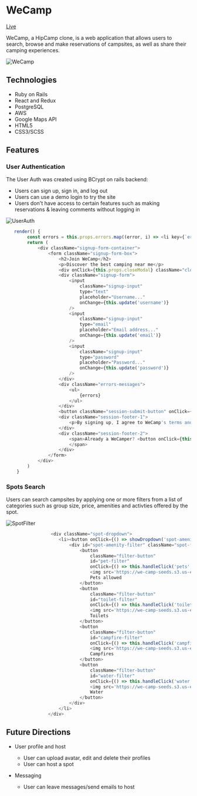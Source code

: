 # WeCamp

[Live](https://we--camp.herokuapp.com/#/)

WeCamp, a HipCamp clone, is a web application that allows users to search, browse and make reservations of campsites, as well as share their camping experiences.

![WeCamp](https://we-camp-seeds.s3.us-east-2.amazonaws.com/wecamp_landing.png)

## Technologies

* Ruby on Rails
* React and Redux
* PostgreSQL
* AWS
* Google Maps API
* HTML5
* CSS3/SCSS

## Features
### User Authentication

The User Auth was created using BCrypt on rails backend:

* Users can sign up, sign in, and log out
* Users can use a demo login to try the site
* Users don't have access to certain features such as making reservations & leaving comments without logging in

![UserAuth](https://we-camp-seeds.s3.us-east-2.amazonaws.com/2.png)

```Javascript
   render() {
        const errors = this.props.errors.map((error, i) => <li key={`error-${i}`}>{error}</li>)
        return (
            <div className="signup-form-container">
                <form className="signup-form-box">
                    <h2>Join WeCamp</h2>
                    <p>Discover the best camping near me</p>
                    <div onClick={this.props.closeModal} className="close-x">&times;</div>
                    <div className="signup-form">
                        <input
                            className="signup-input" 
                            type="text"
                            placeholder="Username..."
                            onChange={this.update('username')}
                        />
                        <input
                            className="signup-input"
                            type="email"
                            placeholder="Email address..."
                            onChange={this.update('email')}
                        />
                        <input
                            className="signup-input"
                            type="password"
                            placeholder="Password..."
                            onChange={this.update('password')}
                        />
                    </div>
                    <div className="errors-messages">
                        <ul>
                            {errors}
                        </ul>
                    </div>
                    <button className="session-submit-button" onClick={this.handleSubmit}>Join WeCamp</button>
                    <div className="session-footer-1">
                        <p>By signing up, I agree to WeCamp's terms and privacy policy.</p>
                    </div>
                    <div className="session-footer-2">
                        <span>Already a WeCamper? <button onClick={this.props.openModal}>Log in!</button>
                        </span>
                    </div>
                </form>
            </div>
        )
    }
```
### Spots Search

Users can search campsites by applying one or more filters from a list of categories such as group size, price, amenities and activties offered by the spot.

![SpotFilter](https://we-camp-seeds.s3.us-east-2.amazonaws.com/3.png)

```Javascript
                 <div className="spot-dropdown">
                    <li><button onClick={() => showDropdown('spot-amenity-filter')} className="dropbtn" >Amenities</button>
                        <div id="spot-amenity-filter" className="spot-filter-items">
                            <button
                                className="filter-button"
                                id="pet-filter"
                                onClick={() => this.handleClick('pets', true, 'pet-filter')}>
                                <img src='https://we-camp-seeds.s3.us-east-2.amazonaws.com/pet-friendly.png' />
                                Pets allowed
                            </button>
                            <button
                                className="filter-button"
                                id="toilet-filter"
                                onClick={() => this.handleClick('toilet', true, 'toilet-filter')}>
                                <img src='https://we-camp-seeds.s3.us-east-2.amazonaws.com/toilet-paper.png' />
                                Toilets
                            </button>
                            <button
                                className="filter-button"
                                id="campfire-filter"
                                onClick={() => this.handleClick('campfire', true, 'campfire-filter')}>
                                <img src='https://we-camp-seeds.s3.us-east-2.amazonaws.com/bonfire.png' />
                                Campfires
                            </button>
                            <button
                                className="filter-button"
                                id="water-filter"
                                onClick={() => this.handleClick('water', true, 'water-filter')}>
                                <img src='https://we-camp-seeds.s3.us-east-2.amazonaws.com/water.png' />
                                Water
                            </button>
                        </div>
                    </li>
                </div>
```
## Future Directions

* User profile and host
  * User can upload avatar, edit and delete their profiles
  * User can host a spot

* Messaging
  * User can leave messages/send emails to host
